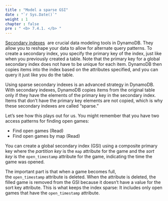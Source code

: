 ```yaml
---
title : "Model a sparse GSI"
date : "`r Sys.Date()`"
weight : 1
chapter : false
pre : " <b> 7.4.1. </b> "
---
```


[Secondary indexes](https://docs.aws.amazon.com/amazondynamodb/latest/developerguide/SecondaryIndexes.html)  are crucial data modeling tools in DynamoDB. They allow you to reshape your data to allow for alternate query patterns. To create a secondary index, you specify the primary key of the index, just like when you previously created a table. Note that the primary key for a global secondary index does not have to be unique for each item. DynamoDB then copies items into the index based on the attributes specified, and you can query it just like you do the table.

Using sparse secondary indexes is an advanced strategy in DynamoDB. With secondary indexes, DynamoDB copies items from the original table only if they have the elements of the primary key in the secondary index. Items that don’t have the primary key elements are not copied, which is why these secondary indexes are called “sparse.”

Let’s see how this plays out for us. You might remember that you have two access patterns for finding open games:

- Find open games (Read)
- Find open games by map (Read)

You can create a global secondary index (GSI) using a composite primary key where the _partition key_ is the `map` attribute for the game and the _sort key_ is the `open_timestamp` attribute for the game, indicating the time the game was opened.

The important part is that when a game becomes full, the `open_timestamp` attribute is deleted. When the attribute is deleted, the filled game is removed from the GSI because it doesn’t have a value for the sort key attribute. This is what keeps the index sparse: It includes only open games that have the `open_timestamp` attribute.
